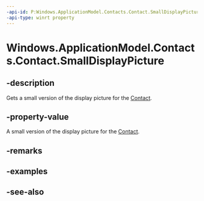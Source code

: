 ```yaml
---
-api-id: P:Windows.ApplicationModel.Contacts.Contact.SmallDisplayPicture
-api-type: winrt property
---
```


<!-- Property syntax
public Windows.Storage.Streams.IRandomAccessStreamReference SmallDisplayPicture { get; }
-->

# Windows.ApplicationModel.Contacts.Contact.SmallDisplayPicture

## -description
Gets a small version of the display picture for the [Contact](contact.md).

## -property-value
A small version of the display picture for the [Contact](contact.md).

## -remarks

## -examples

## -see-also
